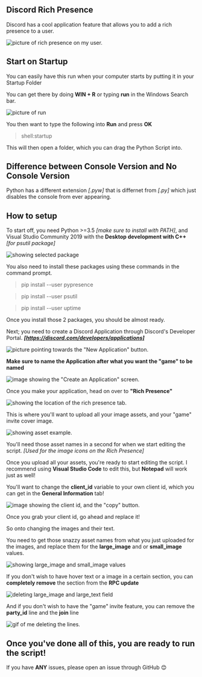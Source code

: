 ## Discord Rich Presence

Discord has a cool application feature that allows you to add a rich presence to a user.

![picture of rich presence on my user.](https://i.imgur.com/cxfcTBX.png)

## Start on Startup

You can easily have this run when your computer starts by putting it in your Startup Folder

You can get there by doing **WIN + R** or typing **run** in the Windows Search bar.

![picture of run](https://i.imgur.com/WYecEkf.png)

You then want to type the following into **Run** and press **OK**

> shell:startup

This will then open a folder, which you can drag the Python Script into.


## Difference between Console Version and No Console Version

Python has a different extension *[.pyw]* that is differnet from *[.py]* which just disables the console from ever appearing.

## How to setup

To start off, you need Python >=3.5 *[make sure to install with PATH]*, and Visual Studio Community 2019 with the **Desktop development with C++** *[for psutil package]*

![showing selected package](https://cdn.discordapp.com/attachments/738968109288914976/775828681674719232/unknown.png)

You also need to install these packages using these commands in the command prompt.

> pip install --user pypresence

> pip install --user psutil

> pip install --user uptime

Once you install those 2 packages, you should be almost ready.

Next; you need to create a Discord Application through Discord's Developer Portal.
***[https://discord.com/developers/applications]***

![picture pointing towards the "New Application" button.](https://i.imgur.com/X7pE5BB.png)

**Make sure to name the Application after what you want the "game" to be named**

![image showing the "Create an Application" screen.](https://i.imgur.com/4OXlJVw.png)

Once you make your application, head on over to **"Rich Presence"**

![showing the location of the rich presence tab.](https://i.imgur.com/F9pxRlb.png)

This is where you'll want to upload all your image assets, and your "game" invite cover image.

![showing asset example.](https://i.imgur.com/g1BVyLI.png)

You'll need those asset names in a second for when we start editing the script.
*[Used for the image icons on the Rich Presence]*

Once you upload all your assets, you're ready to start editing the script.
I recommend using **Visual Studio Code** to edit this, but **Notepad** will work just as well!

You'll want to change the **client_id** variable to your own client id, which you can get in the **General Information** tab!

![image showing the client id, and the "copy" button.](https://i.imgur.com/skaaw60.png)

Once you grab your client id, go ahead and replace it!

So onto changing the images and their text.

You need to get those snazzy asset names from what you just uploaded for the images, and replace them for the **large_image** and or **small_image** values.

![showing large_image and small_image values](https://i.imgur.com/yhixBlG.png)


If you don't wish to have hover text or a image in a certain section, you can **completely remove** the section from the **RPC update**

![deleting large_image and large_text field](https://i.imgur.com/pBDDoN5.gif)

And if you don't wish to have the "game" invite feature, you can remove the **party_id** line and the **join** line

![gif of me deleting the lines.](https://i.imgur.com/TKaSXl9.gif)

## Once you've done all of this, you are ready to run the script!

If you have **ANY** issues, please open an issue through GitHub 😊
